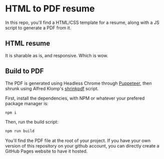 # HTML to PDF resume

In this repo, you'll find a HTML/CSS template for a resume, along with a JS script to generate a PDF from it.

## HTML resume

It is sharable as is, and responsive. Which is wow.

## Build to PDF

The PDF is generated using Headless Chrome through [Puppeteer](https://github.com/puppeteer/puppeteer/tree/main), then shrunk using Alfred Klomp's [shrinkpdf](https://github.com/aklomp/shrinkpdf) script.

First, install the dependencies, with NPM or whatever your prefered package manager is:

```bash
npm i
```

Then, run the build script:

```bash
npm run build
```

You'll find the PDF file at the root of your project. If you have your own version of this repository on your github account, you can directly create a GitHub Pages website to have it hosted.
